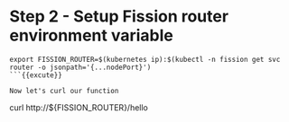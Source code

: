 # Step 2 - Setup Fission router environment variable 

```
export FISSION_ROUTER=$(kubernetes ip):$(kubectl -n fission get svc router -o jsonpath='{...nodePort}')
```{{excute}}

Now let's curl our function

```
curl http://${FISSION_ROUTER}/hello
```{{execute}}

